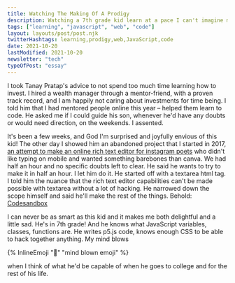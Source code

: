 ```yaml
---
title: Watching The Making Of A Prodigy
description: Watching a 7th grade kid learn at a pace I can't imagine myself to be learning at.
tags: ["learning", "javascript", "web", "code"]
layout: layouts/post/post.njk
twitterHashtags: learning,prodigy,web,JavaScript,code
date: 2021-10-20
lastModified: 2021-10-20
newsletter: "tech"
typeOfPost: "essay"
---
```


I took Tanay Pratap's advice to not spend too much time learning how to invest. I hired a wealth manager through a mentor-friend, with a proven track record, and I am happily not caring about investments for time being. I told him that I had mentored people online this year – helped them learn to code. He asked me if I could guide his son, whenever he'd have any doubts or would need direction, on the weekends. I assented.

It's been a few weeks, and God I'm surprised and joyfully envious of this kid! The other day I showed him an abandoned project that I started in 2017, [an attempt to make an online rich text editor for instagram poets](http://poetry-editor.now.sh/) who didn't like typing on mobile and wanted something barebones than canva. We had half an hour and no specific doubts left to clear. He said he wants to try to make it in half an hour. I let him do it. He started off with a textarea html tag. I told him the nuance that the rich text editor capabilities can't be made possible with textarea without a lot of hacking. He narrowed down the scope himself and said he'll make the rest of the things. Behold: [Codesandbox](https://codesandbox.io/embed/elegant-leavitt-5m8c5?fontsize=14&hidenavigation=1&theme=dark)

I can never be as smart as this kid and it makes me both delightful and a little sad. He's in 7th grade! And he knows what JavaScript variables, classes, functions are. He writes p5.js code, knows enough CSS to be able to hack together anything. My mind blows

{% InlineEmoji "🤯" "mind blown emoji" %}

when I think of what he'd be capable of when he goes to college and for the rest of his life.